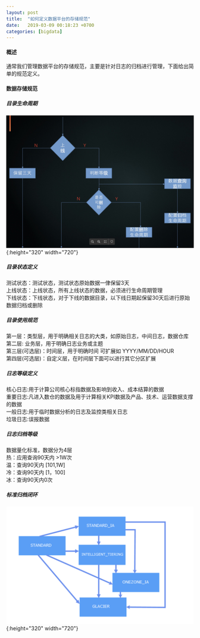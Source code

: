 ```yaml
---
layout: post
title:  "如何定义数据平台的存储规范"
date:   2019-03-09 00:18:23 +0700
categories: [bigdata]
---
```


#### 概述
  通常我们管理数据平台的存储规范，主要是针对日志的归档进行管理，下面给出简单的规范定义。
  
#### 数据存储规范
##### 目录生命周期  
  
  ![collect_lift_1](/static/img/post/strage_lift.jpg){:height="320" width="720"}  
  
##### 目录状态定义     
  测试状态：测试状态，测试状态原始数据一侓保留3天  
  上线状态：上线状态，所有上线状态的数据，必须进行生命周期管理  
  下线状态：下线状态，对于下线的数据目录，以下线日期起保留30天后进行原始数据归档或删除   
  
##### 目录使用规范  
  第一层：类型层，用于明确相关日志的大类，如原始日志，中间日志，数据仓库  
  第二层:  业务层，用于明确日志业务或主题    
  第三层(可选层)：时间层，用于明确时间 可扩展如  YYYY/MM/DD/HOUR   
  第四层(可选层)：自定义层，在时间层下面可以进行其它分区扩展  
  
  
##### 日志等级定义  
  核心日志:用于计算公司核心标指数据及影响到收入、成本结算的数据  
  重要日志:凡进入数仓的数据及用于计算相关KPI数据及产品、技术、运营数据支撑的数据  
  一般日志:用于临时数据分析的日志及监控类相关日志  
  垃圾日志:误报数据  
  
##### 日志归档等级  
  数据量化标准，数据分为4层  
  热：应用查询90天内 >1W次  
  温：查询90天内 [101,1W]  
  冷：查询90天内 [1，100]  
  冰：查询90天内0次  
  
##### 标准归档闭环  
  
  ![collect_lift_2](/static/img/post/strage_lift_2.png){:height="320" width="720"}  
  
     